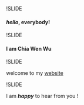 !SLIDE

#### _hello_, everybody!

!SLIDE

#### I am Chia Wen Wu

!SLIDE

welcome to my [website](http://blondewu.webatu.com/)

!SLIDE

I am **_happy_** to hear from you !